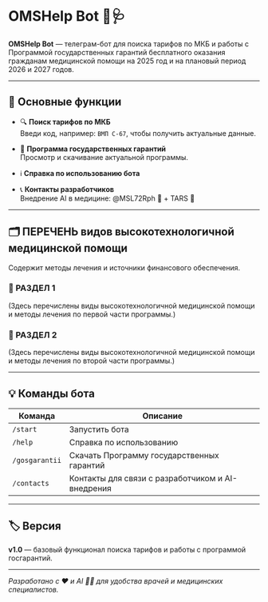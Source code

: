# OMSHelp Bot 🤖🩺

**OMSHelp Bot** — телеграм-бот для поиска тарифов по МКБ и работы с Программой государственных гарантий бесплатного оказания гражданам медицинской помощи на 2025 год и на плановый период 2026 и 2027 годов.

---

## 🚀 Основные функции

- 🔍 **Поиск тарифов по МКБ**  
  Введи код, например: `ВМП С-67`, чтобы получить актуальные данные.  

- 📘 **Программа государственных гарантий**  
  Просмотр и скачивание актуальной программы.

- ℹ️ **Справка по использованию бота**

- 📞 **Контакты разработчиков**  
  Внедрение AI в медицине: @MSL72Rph 🥷 + TARS 🤖

---

## 🗂️ ПЕРЕЧЕНЬ видов высокотехнологичной медицинской помощи

Содержит методы лечения и источники финансового обеспечения.

### 📌 РАЗДЕЛ 1  
(Здесь перечислены виды высокотехнологичной медицинской помощи и методы лечения по первой части программы.)

### 📌 РАЗДЕЛ 2  
(Здесь перечислены виды высокотехнологичной медицинской помощи и методы лечения по второй части программы.)

---

## 💡 Команды бота

| Команда  | Описание |
|----------|----------|
| `/start` | Запустить бота |
| `/help`  | Справка по использованию |
| `/gosgarantii` | Скачать Программу государственных гарантий |
| `/contacts` | Контакты для связи с разработчиком и AI-внедрения |

---

## 🏷 Версия

**v1.0** — базовый функционал поиска тарифов и работы с программой госгарантий.

---

_Разработано с ❤️ и AI 🥷🤖 для удобства врачей и медицинских специалистов._
